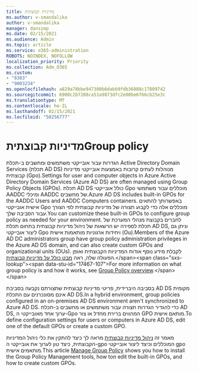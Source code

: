 ```yaml
---
title: מדיניות קבוצתית
ms.author: v-smandalika
author: v-smandalika
manager: dansimp
ms.date: 02/15/2021
ms.audience: Admin
ms.topic: article
ms.service: o365-administration
ROBOTS: NOINDEX, NOFOLLOW
localization_priority: Priority
ms.collection: Adm_O365
ms.custom:
- "8303"
- "9003234"
ms.openlocfilehash: a829a78bbe947300b6dabb9fdb36088c17809742
ms.sourcegitcommit: 6900c2b7208ca51a9873dfc2e00be6f66cb25e3c
ms.translationtype: MT
ms.contentlocale: he-IL
ms.lasthandoff: 02/15/2021
ms.locfileid: "50256777"
---
```

# <a name="group-policy"></a><span data-ttu-id="17467-102">מדיניות קבוצתית</span><span class="sxs-lookup"><span data-stu-id="17467-102">Group policy</span></span>

<span data-ttu-id="17467-103">הגדרות עבור אובייקטי משתמשים ומחשבים ב-תכלת Active Directory Domain Services (תכלת AD DS) מנוהלות לעתים קרובות באמצעות אובייקטי מדיניות קבוצתית (Gpo).</span><span class="sxs-lookup"><span data-stu-id="17467-103">Settings for user and computer objects in Azure Active Directory Domain Services (Azure AD DS) are often managed using Group Policy Objects (GPOs).</span></span> <span data-ttu-id="17467-104">תכלת AD DS כולל אובייקטי Gpo מוכללים עבור משתמשי AADDC ומיכלי AADDC של מחשבים.</span><span class="sxs-lookup"><span data-stu-id="17467-104">Azure AD DS includes built-in GPOs for the AADDC Users and AADDC Computers containers.</span></span> <span data-ttu-id="17467-105">באפשרותך להתאים אישית אובייקטי Gpo מוכללים אלה כדי לקבוע תצורה של מדיניות קבוצתית לפי הצורך עבור הסביבה שלך.</span><span class="sxs-lookup"><span data-stu-id="17467-105">You can customize these built-in GPOs to configure group policy as needed for your environment.</span></span> <span data-ttu-id="17467-106">לחברים בקבוצת מנהלי המערכת של תכלת לספירה יש הרשאות של ניהול מדיניות קבוצתית בתחום תכלת AD DS, וניתן גם ליצור אובייקטי Gpo ויחידות ארגוניות מותאמות אישית (Ou).</span><span class="sxs-lookup"><span data-stu-id="17467-106">Members of the Azure AD DC administrators group have group policy administration privileges in the Azure AD DS domain, and can also create custom GPOs and organizational units (OUs).</span></span> <span data-ttu-id="17467-107">לקבלת מידע נוסף אודות המדיניות הקבוצתית ואופן הפעולה שלה, ראה [מבט כולל על מדיניות קבוצתית](https://docs.microsoft.com/previous-versions/windows/it-pro/windows-server-2012-R2-and-2012/hh831791(v=ws.11)).</span><span class="sxs-lookup"><span data-stu-id="17467-107">For more information on what group policy is and how it works, see [Group Policy overview](https://docs.microsoft.com/previous-versions/windows/it-pro/windows-server-2012-R2-and-2012/hh831791(v=ws.11)).</span></span>

<span data-ttu-id="17467-108">בסביבה היברידית, פריטי מדיניות קבוצתית שתצורתם נקבעה בסביבת AD DS מקומית אינם מסונכרנים עם התכלת AD DS.</span><span class="sxs-lookup"><span data-stu-id="17467-108">In a hybrid environment, group policies configured in an on-premises AD DS environment aren't synchronized to Azure AD DS.</span></span> <span data-ttu-id="17467-109">כדי להגדיר הגדרות תצורה עבור משתמשים או מחשבים ב-תכלת AD DS, ערוך אחד מאובייקטי ה-Gpo המהווים ברירת מחדל או צור GPO מותאם אישית.</span><span class="sxs-lookup"><span data-stu-id="17467-109">To define configuration settings for users or computers in Azure AD DS, edit one of the default GPOs or create a custom GPO.</span></span>

<span data-ttu-id="17467-110">מאמר זה [ניהול מדיניות קבוצתית](https://docs.microsoft.com/azure/active-directory-domain-services/manage-group-policy) מראה לך כיצד להתקין את כלי ניהול המדיניות הקבוצתית, כיצד טון לערוך את אובייקטי ה-gpo המוכללים וכיצד ליצור אובייקטי gpo מותאמים אישית.</span><span class="sxs-lookup"><span data-stu-id="17467-110">This article [Manage Group Policy](https://docs.microsoft.com/azure/active-directory-domain-services/manage-group-policy) shows you how to install the Group Policy Management tools, how ton edit the built-in GPOs, and how to create custom GPOs.</span></span>



